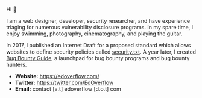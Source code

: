Hi 👋

I am a web designer, developer, security researcher, and have experience triaging for numerous vulnerability disclosure programs. In my spare time, I enjoy swimming, photography, cinematography, and playing the guitar.

In 2017, I published an Internet Draft for a proposed standard which allows websites to define security policies called [security.txt](https://tools.ietf.org/html/draft-foudil-securitytxt). A year later, I created [Bug Bounty Guide](https://bugbountyguide.com/), a launchpad for bug bounty programs and bug bounty hunters.

- **Website:** https://edoverflow.com/
- **Twitter:** https://twitter.com/EdOverflow
- **Email:** contact [a.t] edoverflow [d.o.t] com
